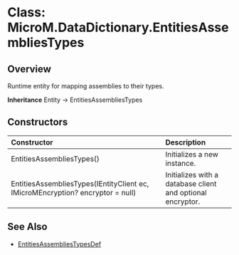 ﻿# Class: MicroM.DataDictionary.EntitiesAssembliesTypes
## Overview
Runtime entity for mapping assemblies to their types.

**Inheritance**
Entity<EntitiesAssembliesTypesDef> -> EntitiesAssembliesTypes

## Constructors
| Constructor | Description |
|:------------|:-------------|
| EntitiesAssembliesTypes() | Initializes a new instance. |
| EntitiesAssembliesTypes(IEntityClient ec, IMicroMEncryption? encryptor = null) | Initializes with a database client and optional encryptor. |

## See Also
- [EntitiesAssembliesTypesDef](../EntitiesAssembliesTypesDef/index.md)
